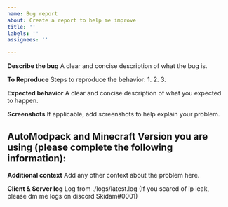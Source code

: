 ```yaml
---
name: Bug report
about: Create a report to help me improve
title: ''
labels: ''
assignees: ''

---
```


**Describe the bug**
A clear and concise description of what the bug is.

**To Reproduce**
Steps to reproduce the behavior:
1.
2.
3.

**Expected behavior**
A clear and concise description of what you expected to happen.

**Screenshots**
If applicable, add screenshots to help explain your problem.

**AutoModpack and Minecraft Version you are using (please complete the following information):**
 - 

**Additional context**
Add any other context about the problem here.

**Client & Server log**
Log from ./logs/latest.log (If you scared of ip leak, please dm me logs on discord Skidam#0001)
